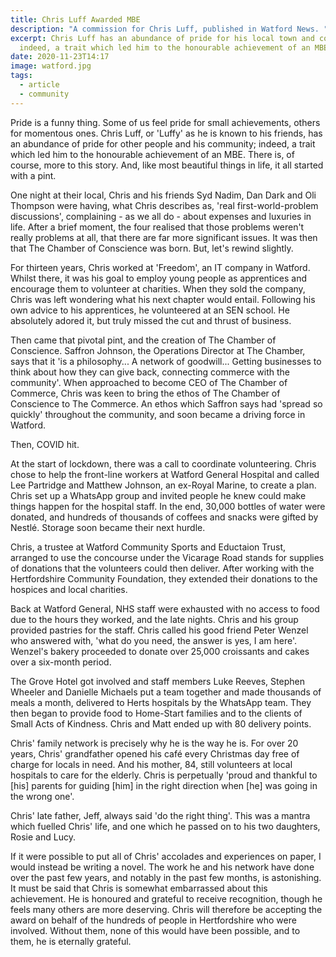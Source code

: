 ```yaml
---
title: Chris Luff Awarded MBE
description: "A commission for Chris Luff, published in Watford News. "
excerpt: Chris Luff has an abundance of pride for his local town and community;
  indeed, a trait which led him to the honourable achievement of an MBE.
date: 2020-11-23T14:17
image: watford.jpg
tags:
  - article
  - community
---
```

Pride is a funny thing. Some of us feel pride for small achievements, others for momentous ones. Chris Luff, or 'Luffy' as he is known to his friends, has an abundance of pride for other people and his community; indeed, a trait which led him to the honourable achievement of an MBE. There is, of course, more to this story. And, like most beautiful things in life, it all started with a pint. 

One night at their local, Chris and his friends Syd Nadim, Dan Dark and Oli Thompson were having, what Chris describes as, 'real first-world-problem discussions', complaining - as we all do - about expenses and luxuries in life. After a brief moment, the four realised that those problems weren't really problems at all, that there are far more significant issues. It was then that The Chamber of Conscience was born. But, let's rewind slightly. 

For thirteen years, Chris worked at 'Freedom', an IT company in Watford. Whilst there, it was his goal to employ young people as apprentices and encourage them to volunteer at charities. When they sold the company, Chris was left wondering what his next chapter would entail. Following his own advice to his apprentices, he volunteered at an SEN school. He absolutely adored it, but truly missed the cut and thrust of business. 

Then came that pivotal pint, and the creation of The Chamber of Conscience. Saffron Johnson, the Operations Director at The Chamber, says that it 'is a philosophy... A network of goodwill... Getting businesses to think about how they can give back, connecting commerce with the community'. When approached to become CEO of The Chamber of Commerce, Chris was keen to bring the ethos of The Chamber of Conscience to The Commerce. An ethos which Saffron says had 'spread so quickly' throughout the community, and soon became a driving force in Watford. 

Then, COVID hit.

At the start of lockdown, there was a call to coordinate volunteering. Chris chose to help the front-line workers at Watford General Hospital and called Lee Partridge and Matthew Johnson, an ex-Royal Marine, to create a plan. Chris set up a WhatsApp group and invited people he knew could make things happen for the hospital staff. In the end, 30,000 bottles of water were donated, and hundreds of thousands of coffees and snacks were gifted by Nestlé. Storage soon became their next hurdle.

Chris, a trustee at Watford Community Sports and Eductaion Trust, arranged to use the concourse under the Vicarage Road stands for supplies of donations that the volunteers could then deliver. After working with the Hertfordshire Community Foundation, they extended their donations to the hospices and local charities. 

Back at Watford General, NHS staff were exhausted with no access to food due to the hours they worked, and the late nights. Chris and his group provided pastries for the staff. Chris called his good friend Peter Wenzel who answered with, 'what do you need, the answer is yes, I am here'. Wenzel's bakery proceeded to donate over 25,000 croissants and cakes over a six-month period.

The Grove Hotel got involved and staff members Luke Reeves, Stephen Wheeler and Danielle Michaels put a team together and made thousands of meals a month, delivered to Herts hospitals by the WhatsApp team. They then began to provide food to Home-Start families and to the clients of Small Acts of Kindness. Chris and Matt ended up with 80 delivery points. 

Chris' family network is precisely why he is the way he is. For over 20 years, Chris' grandfather opened his café every Christmas day free of charge for locals in need. And his mother, 84, still volunteers at local hospitals to care for the elderly. Chris is perpetually 'proud and thankful to \[his] parents for guiding \[him] in the right direction when \[he] was going in the wrong one'. 

Chris' late father, Jeff, always said 'do the right thing'. This was a mantra which fuelled Chris' life, and one which he passed on to his two daughters, Rosie and Lucy. 

If it were possible to put all of Chris' accolades and experiences on paper, I would instead be writing a novel. The work he and his network have done over the past few years, and notably in the past few months, is astonishing. It must be said that Chris is somewhat embarrassed about this achievement. He is honoured and grateful to receive recognition, though he feels many others are more deserving. Chris will therefore be accepting the award on behalf of the hundreds of people in Hertfordshire who were involved. Without them, none of this would have been possible, and to them, he is eternally grateful.